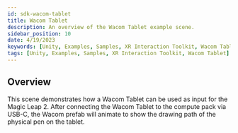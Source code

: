 ```yaml
---
id: sdk-wacom-tablet
title: Wacom Tablet
description: An overview of the Wacom Tablet example scene.
sidebar_position: 10
date: 4/19/2023
keywords: [Unity, Examples, Samples, XR Interaction Toolkit, Wacom Tablet]
tags: [Unity, Examples, Samples, XR Interaction Toolkit, Wacom Tablet]
---
```



## Overview

This scene demonstrates how a Wacom Tablet can be used as input for the Magic Leap 2. After connecting the Wacom Tablet to the compute pack via USB-C, the Wacom prefab will animate to show the drawing path of the physical pen on the tablet.
